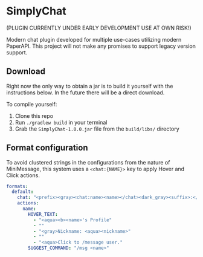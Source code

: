 # SimplyChat
(PLUGIN CURRENTLY UNDER EARLY DEVELOPMENT USE AT OWN RISK!)

Modern chat plugin developed for multiple use-cases utilizing modern PaperAPI. This project will not make any promises to support legacy version support.

Download
------
Right now the only way to obtain a jar is to build it yourself with the instructions below. In the future there will be a direct download.

To compile yourself:
1) Clone this repo
2) Run `./gradlew build` in your terminal
3) Grab the `SimplyChat-1.0.0.jar` file from the `build/libs/` directory

Format configuration
-----
To avoid clustered strings in the configurations from the nature of MiniMessage, this system uses a `<chat:{NAME}>` key to apply Hover and Click actions.
```yaml
formats:
  default:
    chat: "<prefix><gray><chat:name><name></chat><dark_gray><suffix>:</dark_gray> <message>"
    actions:
      name:
        HOVER_TEXT:
          - "<aqua><b><name>'s Profile"
          - ""
          - "<gray>Nickname: <aqua><nickname>"
          - ""
          - "<aqua>Click to /message user."
        SUGGEST_COMMAND: "/msg <name>"
```